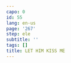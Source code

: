 ```yaml
---
capo: 0
id: 55
lang: en-us
page: '267'
step: ele
subtitle: ''
tags: []
title: LET HIM KISS ME
---
```

